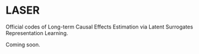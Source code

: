 # LASER

Official codes of Long-term Causal Effects Estimation via Latent Surrogates Representation Learning.

Coming soon.
